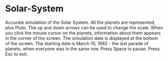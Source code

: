 # Solar-System
Accurate simulation of the Solar System.
All the planets are represented, plus Pluto.
The up and down arrows can be used to change the scale.
When you click the mouse cursor on the planets, information about them appears in the corner of the screen.
The simulation date is displayed at the bottom of the screen.
The starting date is March 10, 1982 - the last parade of planets, when everyone was in the same row.
Press Space to pause.
Press Esc to exit.
